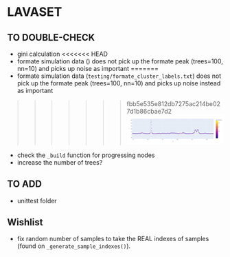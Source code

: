 # LAVASET 


## TO DOUBLE-CHECK 
- gini calculation
<<<<<<< HEAD
- formate simulation data () does not pick up the formate peak (trees=100, nn=10) and picks up noise as important 
=======
- formate simulation data (`testing/formate_cluster_labels.txt`) does not pick up the formate peak (trees=100, nn=10) and picks up noise instead as important
>>>>>>> fbb5e535e812db7275ac214be027d1b86cbae7d2
  ![image info](./testing/formate_peak.png)
  - check the `_build` function for progressing nodes    
  - increase the number of trees? 

## TO ADD 
- unittest folder 

## Wishlist 
- fix random number of samples to take the REAL indexes of samples (found on `_generate_sample_indexes()`).
